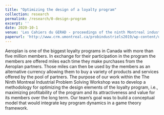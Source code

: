 ```yaml
---
title: "Optimizing the design of a loyalty program"
collection: research
permalink: /research/0-design-program
excerpt: ''
date: 2020-10-1
venue: 'Les Cahiers du GERAD - proceedings of the ninth Montreal industrial problem solving workshop'
paperurl: 'http://www.crm.umontreal.ca/probindustriels2019/wp-content/uploads/2021/01/G2057.pdf'
---
```


Aeroplan is one of the biggest loyalty programs in Canada with more than five million
members. In exchange for their participation in the program the members are offered miles each time
they make purchases from the Aeroplan partners. Those miles can then be used by the members as an
alternative currency allowing them to buy a variety of products and services offered by the pool of
partners. The purpose of our work within the The Ninth Montreal Industrial Problem Solving Workshop was
to develop a methodology for optimizing the design elements of the loyalty program, i.e., maximizing
profitability of the program and its attractiveness and value for its members over the long term. Our
team’s goal was to build a conceptual model that would integrate key program dynamics in a game
theory framework.


